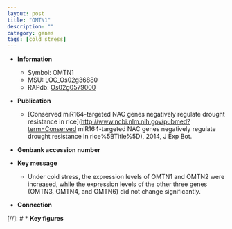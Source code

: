 ```yaml
---
layout: post
title: "OMTN1"
description: ""
category: genes
tags: [cold stress]
---
```


* **Information**  
    + Symbol: OMTN1  
    + MSU: [LOC_Os02g36880](http://rice.uga.edu/cgi-bin/ORF_infopage.cgi?orf=LOC_Os02g36880)  
    + RAPdb: [Os02g0579000](https://rapdb.dna.affrc.go.jp/locus/?name=Os02g0579000)  

* **Publication**  
    + [Conserved miR164-targeted NAC genes negatively regulate drought resistance in rice](http://www.ncbi.nlm.nih.gov/pubmed?term=Conserved miR164-targeted NAC genes negatively regulate drought resistance in rice%5BTitle%5D), 2014, J Exp Bot.

* **Genbank accession number**  

* **Key message**  
    + Under cold stress, the expression levels of OMTN1 and OMTN2 were increased, while the expression levels of the other three genes (OMTN3, OMTN4, and OMTN6) did not change significantly.

* **Connection**  

[//]: # * **Key figures**  


